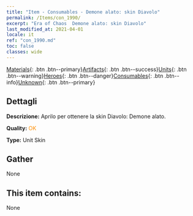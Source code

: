 ```yaml
---
title: "Item - Consumables - Demone alato: skin Diavolo"
permalink: /Items/con_1990/
excerpt: "Era of Chaos  Demone alato: skin Diavolo"
last_modified_at: 2021-04-01
locale: it
ref: "con_1990.md"
toc: false
classes: wide
---
```

 [Materials](/it/Items/){: .btn .btn--primary}[Artifacts](/it/Items/Artifacts/){: .btn .btn--success}[Units](/it/Items/Units/){: .btn .btn--warning}[Heroes](/it/Items/Heroes/){: .btn .btn--danger}[Consumables](/it/Items/Consumables/){: .btn .btn--info}[Unknown](/it/Items/Unknown/){: .btn .btn--primary}

## Dettagli
 **Descrizione:** Aprilo per ottenere la skin Diavolo: Demone alato.

 **Quality:** <span style="color: #FF8C00">OK</span>

 **Type:** Unit Skin

## Gather

  None

## This item contains:

  None

